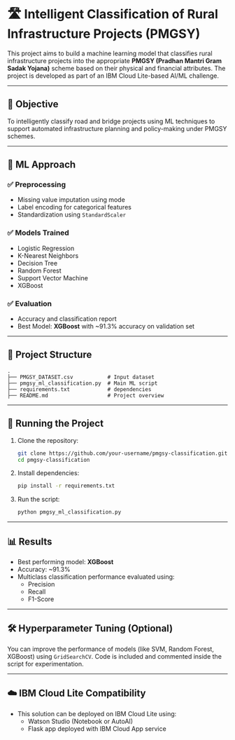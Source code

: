 # 🛣️ Intelligent Classification of Rural Infrastructure Projects (PMGSY)

This project aims to build a machine learning model that classifies rural infrastructure projects into the appropriate **PMGSY (Pradhan Mantri Gram Sadak Yojana)** scheme based on their physical and financial attributes. The project is developed as part of an IBM Cloud Lite-based AI/ML challenge.

---

## 📌 Objective

To intelligently classify road and bridge projects using ML techniques to support automated infrastructure planning and policy-making under PMGSY schemes.

---

## 🧠 ML Approach

### ✅ Preprocessing
- Missing value imputation using mode
- Label encoding for categorical features
- Standardization using `StandardScaler`

### ✅ Models Trained
- Logistic Regression
- K-Nearest Neighbors
- Decision Tree
- Random Forest
- Support Vector Machine
- XGBoost

### ✅ Evaluation
- Accuracy and classification report
- Best Model: **XGBoost** with ~91.3% accuracy on validation set

---

## 📁 Project Structure

```
.
├── PMGSY_DATASET.csv           # Input dataset
├── pmgsy_ml_classification.py  # Main ML script
├── requirements.txt            # dependencies
├── README.md                   # Project overview
```

---

## 🚀 Running the Project

1. Clone the repository:
   ```bash
   git clone https://github.com/your-username/pmgsy-classification.git
   cd pmgsy-classification
   ```

2. Install dependencies:
   ```bash
   pip install -r requirements.txt
   ```

3. Run the script:
   ```bash
   python pmgsy_ml_classification.py
   ```

---

## 📊 Results

- Best performing model: **XGBoost**
- Accuracy: ~91.3%
- Multiclass classification performance evaluated using:
  - Precision
  - Recall
  - F1-Score

---

## 🛠️ Hyperparameter Tuning (Optional)

You can improve the performance of models (like SVM, Random Forest, XGBoost) using `GridSearchCV`. Code is included and commented inside the script for experimentation.

---

## ☁️ IBM Cloud Lite Compatibility

- This solution can be deployed on IBM Cloud Lite using:
  - Watson Studio (Notebook or AutoAI)
  - Flask app deployed with IBM Cloud App service


